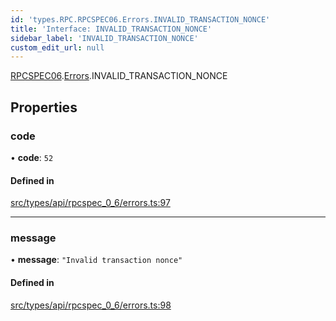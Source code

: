 ```yaml
---
id: 'types.RPC.RPCSPEC06.Errors.INVALID_TRANSACTION_NONCE'
title: 'Interface: INVALID_TRANSACTION_NONCE'
sidebar_label: 'INVALID_TRANSACTION_NONCE'
custom_edit_url: null
---
```


[RPCSPEC06](../namespaces/types.RPC.RPCSPEC06.md).[Errors](../namespaces/types.RPC.RPCSPEC06.Errors.md).INVALID_TRANSACTION_NONCE

## Properties

### code

• **code**: `52`

#### Defined in

[src/types/api/rpcspec_0_6/errors.ts:97](https://github.com/starknet-io/starknet.js/blob/v6.23.1/src/types/api/rpcspec_0_6/errors.ts#L97)

---

### message

• **message**: `"Invalid transaction nonce"`

#### Defined in

[src/types/api/rpcspec_0_6/errors.ts:98](https://github.com/starknet-io/starknet.js/blob/v6.23.1/src/types/api/rpcspec_0_6/errors.ts#L98)
